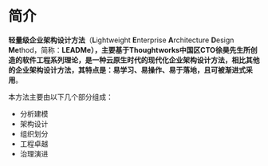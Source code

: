# 简介

**轻量级企业架构设计方法**（**L**ightweight **E**nterprise **A**rchitecture **D**esign **Me**thod，简称：**LEADMe），**主要基于Thoughtworks中国区CTO徐昊先生所创造的软件工程系列理论，是一种云原生时代的现代化企业架构设计方法，相比其他的企业架构设计方法，其特点是：易学习、易操作、易于落地，且**可被渐进式采用**。

本方法主要由以下几个部分组成：

* 分析建模
* 架构设计
* 组织划分
* 工程卓越
* 治理演进


